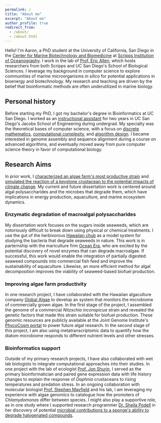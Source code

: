 ```yaml
---
permalink: /
title: "About me"
excerpt: "About me"
author_profile: true
redirect_from: 
  - /about/
  - /about.html
---
```


Hello! I'm Aaron, a PhD student at the University of California, San Diego in the [Center for Marine Biotechnology and Biomedicine](https://scripps.ucsd.edu/cmbb)
at [Scripps Institution of Oceanography](https://scripps.ucsd.edu/). I work in the lab of [Prof. Eric Allen](https://eallen.scrippsprofiles.ucsd.edu/),
which hosts researchers from both Scripps and UC San Diego's School of Biological Sciences.
I leverage my background in computer science to explore communities of marine microorganisms <i>in silico</i> for potential applications in bioenergy and biotechnology.
My research and teaching are driven by the belief that bioinformatic methods are often underutilized in marine biology.

## Personal history
Before starting my PhD, I got my bachelor's degree in Bioinformatics at UC San Diego. I worked as an [instructional assistant](/teaching/) for two years in UC San Diego's Jacobs School of Engineering
during undergrad. My specialty was the theoretical bases of computer science, with a focus on [discrete mathematics](/teaching/CSE20), [computational complexity](/teaching/CSE21), and [algorithm design](/teaching/CSE101).
I became interested in genome assembly and sequence alignment during a course on advanced algorithms, and eventually moved away from pure computer science theory in favor of computational biology. 

## Research Aims
In prior work, I [characterized an algae farm's most productive strain](/publications/AlgaeGenome2021) and
[simulated the reaction of a keystone crustacean to the potential impacts of climate change](/publications/DaphniaPulicaria2022). 
My current and future dissertation work is centered around algal polysaccharides and the microbes that degrade them, which have implications in
energy production, aquaculture, and marine ecosystem dynamics.  

### Enzymatic degradation of macroalgal polysaccharides
My dissertation work focuses on the sugars inside seaweeds, which are notoriously difficult to break down using physical or chemical treatments. I use the gut of the
herbivorous [Hawaiian chub](https://www.marinelifephotography.com/fishes/chubs/kyphosus-hawaiiensis.htm) as a model system for studying the bacteria that degrade seaweeds in nature. This work is in parternship with the mariculture firm [Ocean Era](http://ocean-era.com/),
who are excited by the potential discovery of novel enzymes that can degrade macroalgae. If successful, this work would enable the integration of partially digested
seaweed compounds into commercial fish feed and improve the sustainability of aquaculture. Likewise, an more efficient method for algal decomposition improves
the viability of seaweed-based biofuel production.

### Improving algae farm productivity
In one research project, I have collaborated with the Hawaiian algaculture company [Global Algae](https://www.globalgae.com/)
to develop an system that monitors the microbiome of commercially grown algae. In the first stage of the project, I
assembled the genome of a commercial <i>Nitzschia inconspicua</i> strain and revealed 
the genetic factors that made this strain suitable for biofuel production. These genomic resources are publicly available at the Joint Genome Institute's
[PhycoCosm portal](https://phycocosm.jgi.doe.gov/Nithil2/Nithil2.home.html) to power future algal research. In the second stage of this project,
 I am also using metatranscriptomic data to quantify how the diatom microbiome responds to different nutrient levels and other stresses.

### Bioinformatics support
Outside of my primary research projects, I have also collaborated with wet lab biologists to integrate computational approaches into their studies.
In one project with the lab of ecologist [Prof. Jon Shurin](https://shurinlab.biosci.ucsd.edu/), I served as the primary bioinformatician and paired
gene expression data with life history changes to explain the response of <i>Daphnia</i> crustaceans to rising temperatures and predation stress. In an ongoing collaboration with
molecular biologist [Prof. Stephen Mayfield](https://algae.ucsd.edu/mayfield/index.html) and his lab, I am leveraging my experience with algae genomics to catalogue
how the promoters of <i>Chlamydomonas</i> differ between species. I might also play a supportive role, as in one study where I supported research programmer [Dr. Sheila Podell](https://scholar.google.com/citations?user=YorpORcAAAAJ&hl=en)
in her discovery of potential [microbial contributions to a sponge's ability to degrade halogenated compounds](/publications/SpongeMicrobes2020).
